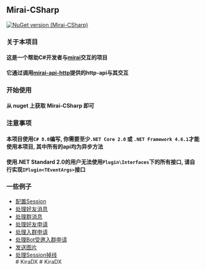 ## Mirai-CSharp  
[![NuGet version (Mirai-CSharp)](https://img.shields.io/nuget/v/Mirai-CSharp.svg?style=flat)](https://www.nuget.org/packages/Mirai-CSharp/)  

### 关于本项目  
#### 这是一个帮助C#开发者与[mirai](https://github.com/mamoe/mirai)交互的项目  
#### 它通过调用[mirai-api-http](https://github.com/mamoe/mirai-api-http)提供的http-api与其交互  

### 开始使用
#### 从 nuget 上获取 **Mirai-CSharp** 即可

### 注意事项  
#### 本项目使用`C# 8.0`编写, 你需要至少`.NET Core 2.0` 或 `.NET Framework 4.6.1`才能使用本项目, 其中所有的api均为**异步**方法  
#### 使用.NET Standard 2.0的用户无法使用`Plugin\Interfaces`下的所有接口, 请自行实现`IPlugin<TEventArgs>`接口

### 一些例子  
- [配置Session](https://github.com/Executor-Cheng/Mirai-CSharp/tree/master/Mirai-CSharp.Example/Program.cs)  
- [处理好友消息](https://github.com/Executor-Cheng/Mirai-CSharp/blob/master/Mirai-CSharp.Example/ExamplePlugin.FriendMessage.cs)  
- [处理群消息](https://github.com/Executor-Cheng/Mirai-CSharp/blob/master/Mirai-CSharp.Example/ExamplePlugin.GroupMessage.cs)  
- [处理好友申请](https://github.com/Executor-Cheng/Mirai-CSharp/blob/master/Mirai-CSharp.Example/ExamplePlugin.NewFriendApply.cs)  
- [处理入群申请](https://github.com/Executor-Cheng/Mirai-CSharp/blob/master/Mirai-CSharp.Example/ExamplePlugin.GroupApply.cs)  
- [处理Bot受邀入群申请](https://github.com/Executor-Cheng/Mirai-CSharp/blob/master/Mirai-CSharp.Example/ExamplePlugin.BotInvitedJoinGroup.cs)  
- [发送图片](https://github.com/Executor-Cheng/Mirai-CSharp/blob/master/Mirai-CSharp.Example/ExamplePlugin.SendPicture.cs)  
- [处理Session掉线](https://github.com/Executor-Cheng/Mirai-CSharp/blob/master/Mirai-CSharp.Example/ExamplePlugin.Disconnected.cs)  
#   K i r a D X  
 #   K i r a D X  
 